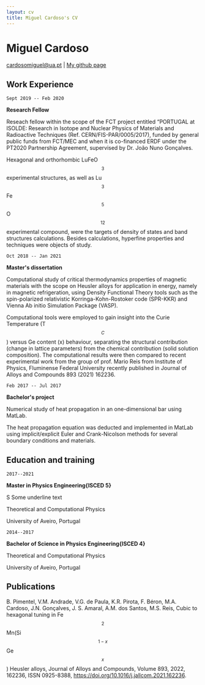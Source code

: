 ```yaml
---
layout: cv
title: Miguel Cardoso's CV
---
```

# Miguel Cardoso

<div id="webaddress">
<a href="cardosomiguel@ua.pt">cardosomiguel@ua.pt</a>
| <a href="http://miguelangelooscardoso.github.io">My github page</a>
</div>

## Work Experience

`Sept 2019 -- Feb 2020`

**Research Fellow**

Reseach fellow within the scope of the FCT project entitled “PORTUGAL at ISOLDE: Research in Isotope and Nuclear Physics of Materials and Radioactive Techniques (Ref. CERN/FIS-PAR/0005/2017), funded by general public funds from FCT/MEC and when it is co-financed ERDF under the PT2020 Partnership Agreement, supervised by Dr. João Nuno Gonçalves.

Hexagonal and orthorhombic LuFeO$$_3$$ experimental structures, as well as Lu$$_3$$Fe$$_5$$O$$_{12}$$ experimental compound, were the targets of density of states and band structures calculations. Besides calculations, hyperfine properties and techniques were objects of study.
  
`Oct 2018 -- Jan 2021`

**Master's dissertation**
  
Computational study of critical thermodynamics properties of magnetic materials with the scope on Heusler alloys for application in energy, namely in magnetic refrigeration, using Density Functional Theory tools such as the spin-polarized relativistic Korringa-Kohn-Rostoker code (SPR-KKR) and Vienna Ab initio Simulation Package (VASP).
 
Computational tools were employed to gain insight into the Curie Temperature (T$$_{C}$$) versus Ge content (x) behaviour, separating the structural contribution (change in lattice parameters) from the chemical contribution (solid solution composition). The computational results were then compared to recent experimental work from the group of prof. Mario Reis from Institute of Physics, Fluminense Federal University recently published in Journal of Alloys and Compounds 893 (2021) 162236.
  
 `Feb 2017 -- Jul 2017`

**Bachelor's project**

Numerical study of heat propagation in an one-dimensional bar using MatLab.
  
The heat propagation equation was deducted and implemented in MatLab using implicit/explicit Euler and Crank-Nicolson methods for several boundary conditions and materials.

## Education and training

`2017--2021`

**Master in Physics Engineering{ISCED 5}**

S<span class="underlined"> Some underline text</span>

Theoretical and Computational Physics

University of Aveiro, Portugal

`2014--2017`

**Bachelor of Science in Physics Engineering{ISCED 4}**

Theoretical and Computational Physics

University of Aveiro, Portugal

## Publications

B. Pimentel, V.M. Andrade, V.G. de Paula, K.R. Pirota, F. Béron, M.A. Cardoso, J.N. Gonçalves, J. S. Amaral, A.M. dos Santos, M.S. Reis,
Cubic to hexagonal tuning in Fe$$_2$$Mn(Si$$_{1−x}$$Ge$$_{x}$$) Heusler alloys,
Journal of Alloys and Compounds,
Volume 893,
2022,
162236,
ISSN 0925-8388,
https://doi.org/10.1016/j.jallcom.2021.162236.




